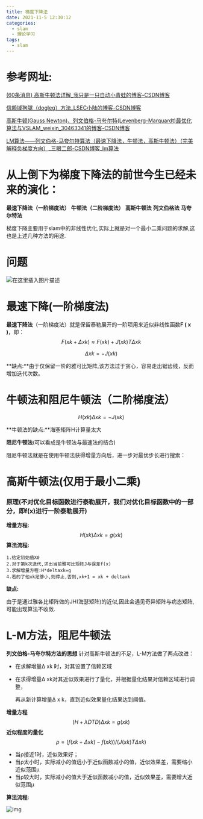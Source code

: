 ```yaml
---
title: 梯度下降法
date: 2021-11-5 12:30:12
categories:
  - slam
  - 理论学习
tags:
  - slam
---
```


# 参考网址:

[(60条消息) 高斯牛顿法详解_我只是一只自动小青蛙的博客-CSDN博客](https://blog.csdn.net/qq_42138662/article/details/109289129)

[信赖域狗腿（dogleg）方法_LSEC小陆的博客-CSDN博客](https://blog.csdn.net/lusongno1/article/details/80558684)

[高斯牛顿(Gauss Newton)、列文伯格-马夸尔特(Levenberg-Marquardt)最优化算法与VSLAM_weixin_30463341的博客-CSDN博客](https://blog.csdn.net/weixin_30463341/article/details/94809554?ops_request_misc=%7B%22request%5Fid%22%3A%22163611474316780357221244%22%2C%22scm%22%3A%2220140713.130102334..%22%7D&request_id=163611474316780357221244&biz_id=0&utm_medium=distribute.pc_search_result.none-task-blog-2~all~baidu_landing_v2~default-2-94809554.pc_search_mgc_flag&utm_term=列文伯格-马夸尔特算法流程&spm=1018.2226.3001.4187)

[LM算法——列文伯格-马夸尔特算法（最速下降法，牛顿法，高斯牛顿法）（完美解释负梯度方向）_三眼二郎-CSDN博客_lm算法](https://blog.csdn.net/a6333230/article/details/83304098)

# 从上倒下为梯度下降法的前世今生已经未来的演化：

**最速下降法（一阶梯度法）**
**牛顿法（二阶梯度法）**
**高斯牛顿法**
**列文伯格法**
**马夸尔特法**

梯度下降主要用于slam中的非线性优化,实际上就是对一个最小二乘问题的求解,这也是上述几种方法的用途.

# 问题

![在这里插入图片描述](https://img-blog.csdnimg.cn/202010261811320.png?x-oss-process=image/watermark,type_ZmFuZ3poZW5naGVpdGk,shadow_10,text_aHR0cHM6Ly9ibG9nLmNzZG4ubmV0L3FxXzQyMTM4NjYy,size_16,color_FFFFFF,t_70#pic_center)

# 最速下降(一阶梯度法)

**最速下降法**（一阶梯度法）就是保留泰勒展开的一阶项用来近似非线性函数**F ( x )**，即：
$$
F(xk​+Δxk​)≈F(xk​)+J(xk​)TΔxk
$$

$$
Δxk​=−J(xk)
$$

**缺点:**由于仅保留一阶的雅可比矩阵,该方法过于贪心，容易走出锯齿线，反而增加迭代次数。

# 牛顿法和阻尼牛顿法（二阶梯度法）

$$
H(x 
k
​
 )Δx 
k
​
 =−J(x 
k
​
 )
$$

**牛顿法的缺点:**海塞矩阵H计算量太大

**阻尼牛顿法**(可以看成是牛顿法与最速法的结合)

阻尼牛顿法就是在使用牛顿法获得增量方向后，进一步对最优步长进行搜索：

# 高斯牛顿法(仅用于最小二乘)

### 原理(不对优化目标函数进行泰勒展开，我们对优化目标函数中的一部分，即f(x)进行一阶泰勒展开)

**增量方程:**
$$
H(x 
k
​
 )Δx 
k
​
 =g(x 
k
​
 )
$$
**算法流程:**

```shell
1.给定初始值X0
2.对于第k次迭代,求出当前雅可比矩阵J与误差f(x)
3.求解增量方程:H*deltaxk=g
4.若的了他xk足够小,则停止,否则,xk+1 = xk + deltaxk
```

**缺点:**

由于是通过雅各比矩阵做的JH(海瑟矩阵)的近似,因此会遇见奇异矩阵与病态矩阵,可能出现算法不收敛.

# L-M方法，阻尼牛顿法

**列文伯格-马夸尔特方法的思想**
针对高斯牛顿法的不足，L-M方法做了两点改进：

- 在求解增量Δ xk 时，对其设置了信赖区域

- 在求得增量Δ xk对其近似效果进行了量化，并根据量化结果对信赖区域进行调整，

  再从新计算增量Δ x k，直到近似效果量化结果达到阈值。

**增量方程**
$$
(H+λD 
T
 D)Δx 
k
​
 =g(x 
k
​
 )
$$
**近似程度的量化**
$$
ρ= 
(f(xk​+Δx k​)−f(x k​ ))/(J(x k​)TΔxk​)​
$$

- 当ρ接近1时，近似效果好；
- 当ρ太小时，实际减小的值远小于近似函数减小的值，近似效果差，需要缩小近似范围μ
- 当ρ较大时，实际减小的值大于近似函数减小的值，近似效果差，需要增大近似范围μ 

**算法流程:**

![img](https://img-blog.csdn.net/20170712180312420?watermark/2/text/aHR0cDovL2Jsb2cuY3Nkbi5uZXQvemh1YmFvaHVhX2J1cHQ=/font/5a6L5L2T/fontsize/400/fill/I0JBQkFCMA==/dissolve/70/gravity/Center)



